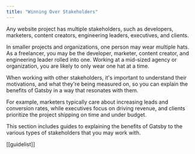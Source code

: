 ```yaml
---
title: "Winning Over Stakeholders"
---
```


Any website project has multiple stakeholders, such as developers, marketers, content creators, engineering leaders, executives, and clients.

In smaller projects and organizations, one person may wear multiple hats. As a freelancer, you may be the developer, marketer, content creator, and engineering leader rolled into one. Working at a mid-sized agency or organization, you are likely to only wear one hat at a time.

When working with other stakeholders, it's important to understand their motivations, and what they're being measured on, so you can explain the benefits of Gatsby in a way that resonates with them.

For example, marketers typically care about increasing leads and conversion rates, while executives focus on driving revenue, and clients prioritize the project shipping on time and under budget.

This section includes guides to explaining the benefits of Gatsby to the various types of stakeholders that you may work with.

[[guidelist]]
